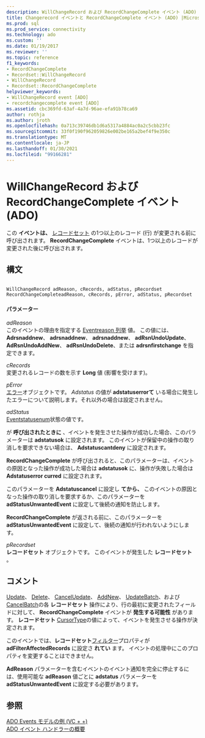 ```yaml
---
description: WillChangeRecord および RecordChangeComplete イベント (ADO)
title: Changerecord イベントと RecordChangeComplete イベント (ADO) |Microsoft Docs
ms.prod: sql
ms.prod_service: connectivity
ms.technology: ado
ms.custom: ''
ms.date: 01/19/2017
ms.reviewer: ''
ms.topic: reference
f1_keywords:
- RecordChangeComplete
- Recordset::WillChangeRecord
- WillChangeRecord
- Recordset::RecordChangeComplete
helpviewer_keywords:
- WillChangeRecord event [ADO]
- recordchangecomplete event [ADO]
ms.assetid: cbc369fd-63af-4a7d-96ae-efa91b78ca69
author: rothja
ms.author: jroth
ms.openlocfilehash: 0a713c39746db1d6a5317a4884ac0a2c5cbb23fc
ms.sourcegitcommit: 33f0f190f962059826e002be165a2bef4f9e350c
ms.translationtype: MT
ms.contentlocale: ja-JP
ms.lasthandoff: 01/30/2021
ms.locfileid: "99166281"
---
```

# <a name="willchangerecord-and-recordchangecomplete-events-ado"></a>WillChangeRecord および RecordChangeComplete イベント (ADO)
この **イベントは、** [レコードセット](./recordset-object-ado.md) の1つ以上のレコード (行) が変更される前に呼び出されます。 **RecordChangeComplete** イベントは、1つ以上のレコードが変更された後に呼び出されます。  
  
## <a name="syntax"></a>構文  
  
```  
  
WillChangeRecord adReason, cRecords, adStatus, pRecordset  
RecordChangeCompleteadReason, cRecords, pError, adStatus, pRecordset  
```  
  
#### <a name="parameters"></a>パラメーター  
 *adReason*  
 このイベントの理由を指定する [Eventreason 列挙](./eventreasonenum.md) 値。 この値には、 **Adrsnaddnew**、 **adrsnaddnew**、 **adrsnaddnew**、 **adRsnUndoUpdate**、 **AdRsnUndoAddNew**、 **adRsnUndoDelete**、または **adrsnfirstchange** を指定できます。  
  
 *cRecords*  
 変更されるレコードの数を示す **Long** 値 (影響を受けます)。  
  
 *pError*  
 [エラー](./error-object.md)オブジェクトです。 *Adstatus* の値が **adstatuserrorて** いる場合に発生したエラーについて説明します。それ以外の場合は設定されません。  
  
 *adStatus*  
 [Eventstatusenum](./eventstatusenum.md)状態の値です。  
  
 が **呼び出されたときに** 、イベントを発生させた操作が成功した場合、このパラメーターは **adstatusok** に設定されます。 このイベントが保留中の操作の取り消しを要求できない場合は、 **Adstatuscantdeny** に設定されます。  
  
 **RecordChangeComplete** が呼び出されると、このパラメーターは、イベントの原因となった操作が成功した場合は **adstatusok** に、操作が失敗した場合は **Adstatuserror curred** に設定されます。  
  
 このパラメーターを **Adstatuscancel** に設定し **てから、** このイベントの原因となった操作の取り消しを要求するか、このパラメーターを **adStatusUnwantedEvent** に設定して後続の通知を防止します。  
  
 **RecordChangeComplete** が返される前に、このパラメーターを **adStatusUnwantedEvent** に設定して、後続の通知が行われないようにします。  
  
 *pRecordset*  
 **レコードセット** オブジェクトです。 このイベントが発生した **レコードセット** 。  
  
## <a name="remarks"></a>コメント  
 [Update](./update-method.md)、 [Delete](./delete-method-ado-recordset.md)、 [CancelUpdate](./cancelupdate-method-ado.md)、 [AddNew](./addnew-method-ado.md)、 [UpdateBatch](./updatebatch-method.md)、および [CancelBatch](./cancelbatch-method-ado.md)の各 **レコードセット** 操作により、行の最初に変更されたフィールドに対して、 **RecordChangeComplete** イベントが **発生する可能性** があります。 **レコードセット** [CursorType](./cursortype-property-ado.md)の値によって、イベントを発生させる操作が決定されます。  
  
 このイベントでは、**レコードセット**[フィルター](./filter-property.md)プロパティが **adFilterAffectedRecords** に設定さ **れてい** ます。 イベントの処理中にこのプロパティを変更することはできません。  
  
 **AdReason** パラメーターを含むイベントのイベント通知を完全に停止するには、使用可能な **adReason** 値ごとに **adstatus** パラメーターを **adStatusUnwantedEvent** に設定する必要があります。  
  
## <a name="see-also"></a>参照  
 [ADO Events モデルの例 (VC + +)](./ado-events-model-example-vc.md)   
 [ADO イベント ハンドラーの概要](../../guide/data/ado-event-handler-summary.md)